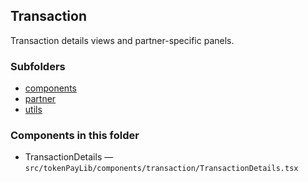 ## Transaction

Transaction details views and partner-specific panels.

### Subfolders
- [components](./components/README.md)
- [partner](./partner/README.md)
- [utils](./utils/README.md)

### Components in this folder
- TransactionDetails — `src/tokenPayLib/components/transaction/TransactionDetails.tsx`
